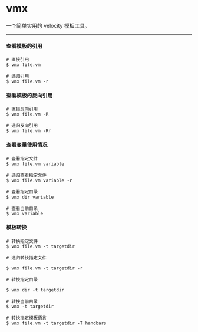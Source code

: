 # vmx

一个简单实用的 velocity 模板工具。

---

#### 查看模板的引用


```
# 直接引用
$ vmx file.vm

# 递归引用
$ vmx file.vm -r
```

#### 查看模板的反向引用

```
# 直接反向引用
$ vmx file.vm -R

# 递归反向引用
$ vmx file.vm -Rr
```

#### 查看变量使用情况

```
# 查看指定文件
$ vmx file.vm variable

# 递归查看指定文件
$ vmx file.vm variable -r

# 查看指定目录
$ vmx dir variable

# 查看当前目录
$ vmx variable
```

#### 模板转换

```
# 转换指定文件
$ vmx file.vm -t targetdir

# 递归转换指定文件

$ vmx file.vm -t targetdir -r

# 转换指定目录

$ vmx dir -t targetdir

# 转换当前目录
$ vmx -t targetdir

# 转换指定模板语言
$ vmx file.vm -t targetdir -T handbars
```